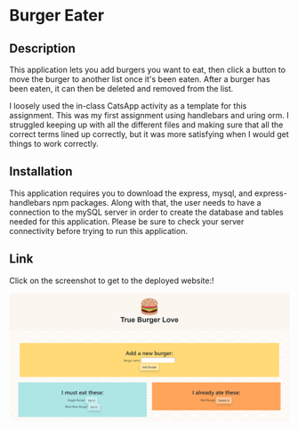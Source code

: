 # Burger Eater

## Description

This application lets you add burgers you want to eat, then click a button to move the burger to another list once it's been eaten. After a burger has been eaten, it can then be deleted and removed from the list. 

I loosely used the in-class CatsApp activity as a template for this assignment. This was my first assignment using handlebars and uring orm. I struggled keeping up with all the different files and making sure that all the correct terms lined up correctly, but it was more satisfying when I would get things to work correctly. 

## Installation
This application requires you to download the express, mysql, and express-handlebars npm packages. Along with that, the user needs to have a connection to the mySQL server in order to create the database and tables needed for this application. Please be sure to check your server connectivity before trying to run this application.

## Link
Click on the screenshot to get to the deployed website:!

<a href="https://guarded-inlet-46841.herokuapp.com/
" target="_blank"><img src="./public/assets/burger_screenshot.PNG" 
alt="Burger Page Screenshot" width="700"/></a>
